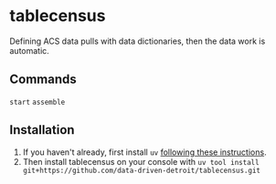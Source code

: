 # tablecensus

Defining ACS data pulls with data dictionaries, then the data work is automatic.


## Commands

`start`
`assemble`


## Installation

1. If you haven't already, first install `uv` [following these instructions](https://docs.astral.sh/uv/getting-started/installation/#__tabbed_1_1).
2. Then install tablecensus on your console with `uv tool install git+https://github.com/data-driven-detroit/tablecensus.git`

